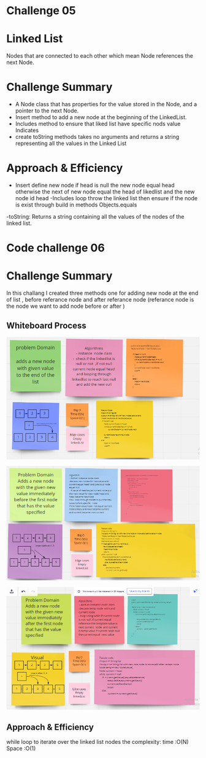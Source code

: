 # Challenge 05
# Linked List
Nodes that are connected to each other which mean Node references the next Node.

 # Challenge Summary


- A Node class that has properties for the value stored in the Node,
and a pointer to the next Node.
- Insert method to add a new node at the beginning of the LinkedList.
- Includes method to ensure that liked list have specific nods value Indicates 
- create  toString  methods takes  no arguments and returns a string representing all the values in the Linked List


# Approach & Efficiency 

- Insert
define new node if head is null the new node equal head otherwise the next of new node equal the head of likedlist and the new node id head
-Includes
loop throw the linked list then ensure if the node is exist through build in methods Objects.equals

-toString: Returns a string containing all the values of the nodes of the linked list.


# Code challenge 06 

# Challenge Summary
In this challang I created three methods one
for adding new node at the end of list , before referance node and after referance 
node (referance node is the node we want to add node before or after  ) 

## Whiteboard Process


![](challenge6part1.png)


![](challenge6part2.png)


![](challenge6part3.png)



## Approach & Efficiency
while loop to iterate over the linked list nodes the complexity: time :O(N) Space :O(1)


